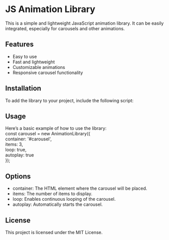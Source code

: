 # JS Animation Library
This is a simple and lightweight JavaScript animation library. It can be easily integrated, especially for carousels and other animations.

## Features
- Easy to use
- Fast and lightweight
- Customizable animations
- Responsive carousel functionality


## Installation
To add the library to your project, include the following script:
<br>
<script src="path/to/js-animation-library.js"></script>


## Usage
Here’s a basic example of how to use the library:
<br>
const carousel = new AnimationLibrary({
<br> container: '#carousel',
<br> items: 3,
<br> loop: true,
<br> autoplay: true
<br>
});


## Options
- container: The HTML element where the carousel will be placed.
- items: The number of items to display.
- loop: Enables continuous looping of the carousel.
- autoplay: Automatically starts the carousel.


## License
This project is licensed under the MIT License.
